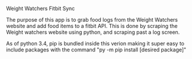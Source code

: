 Weight Watchers Fitbit Sync

The purpose of this app is to grab food logs from the Weight
Watchers website and add food items to a fitbit API. This is done
by scraping the Weight watchers website using python, and
scraping past a log screen.

As of python 3.4, pip is bundled inside this verion making it 
super easy to include packages with the command 
"py -m pip install [desired package]"
